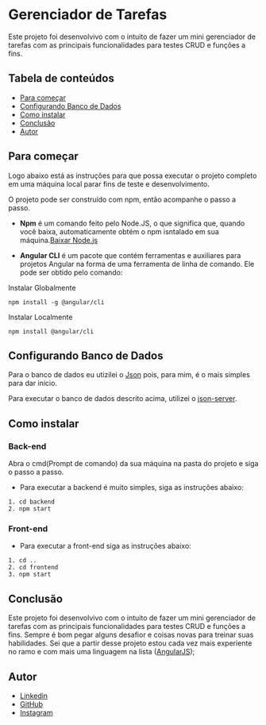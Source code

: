 # Gerenciador de Tarefas

Este projeto foi desenvolvivo com o intuito de fazer um mini gerenciador de tarefas com as principais funcionalidades para testes CRUD e funções a fins.

## Tabela de conteúdos

<a name='ancora'></a>
- [Para começar](#ancora1)
- [Configurando Banco de Dados](#ancora2)
- [Como instalar](#ancora3)
- [Conclusão](#ancora4)
- [Autor](#ancora5)

<a id="ancora1"></a>

## Para começar

Logo abaixo está as instruções para que possa executar o projeto completo em uma máquina local parar fins de teste e desenvolvimento. 

O projeto pode ser construído com npm, então acompanhe o passo a passo.

* **Npm** é um comando feito pelo Node.JS, o que significa que, quando você baixa, automaticamente obtém o npm isntalado em sua máquina.[Baixar Node.js](https://nodejs.org/en/download/)

* **Angular CLI** é um pacote que contém ferramentas e auxiliares para projetos Angular na forma de uma ferramenta de linha de comando. Ele pode ser obtido pelo comando: 

Instalar Globalmente
```
npm install -g @angular/cli
```

Instalar Localmente
```
npm install @angular/cli
```

<a id="ancora2"></a>

## Configurando Banco de Dados

Para o banco de dados eu utizilei o [Json](https://www.json.org/json-en.html) pois, para mim, é o mais simples para dar início.

Para executar o banco de dados descrito acima, utilizei o [json-server](https://github.com/typicode/json-server).


<a id="ancora3"></a>

## Como instalar

### Back-end

Abra o cmd(Prompt de comando) da sua máquina na pasta do projeto e siga o passo a passo.

* Para executar a backend é muito simples, siga as instruções abaixo:

```
1. cd backend
2. npm start
```

### Front-end

* Para executar a front-end siga as instruções abaixo:

```
1. cd ..
2. cd frontend
3. npm start
```

<a id="ancora4"></a>

## Conclusão

Este projeto foi desenvolvivo com o intuito de fazer um mini gerenciador de tarefas com as principais funcionalidades para testes CRUD e funções a fins. Sempre é bom pegar alguns desafior e coisas novas para treinar suas habilidades. Sei que a partir desse projeto estou cada vez mais experiente no ramo e com mais uma linguagem na lista ([AngularJS](https://angular.io/));

<a id="ancora4"></a>

## Autor

* [Linkedin](https://www.linkedin.com/in/gabriel-albuquerque1926/)
* [GitHub](https://github.com/GabrielAlbuquerque19)
* [Instagram](https://www.instagram.com/felipe.vish/)

